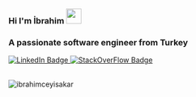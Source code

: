 ### Hi I'm İbrahim   <img src="https://media.giphy.com/media/hvRJCLFzcasrR4ia7z/giphy.gif" width="30px"/>
<h3 align="left">A passionate software engineer from Turkey</h3>

<div id="badges">
  <a href="https://www.linkedin.com/in/ibrahim-%C5%9Famil-ceyi%C5%9Fakar-226258132/">
    <img src="https://img.shields.io/badge/LinkedIn-blue?style=for-the-badge&logo=linkedin&logoColor=white" alt="LinkedIn Badge"/>
  </a>
  <a href="https://stackoverflow.com/users/7197100/%c4%b0brahim-akar">
    <img src="https://img.shields.io/badge/StackOverFlow-orange?style=for-the-badge&logo=stackoverflow&logoColor=white" alt="StackOverFlow Badge"/>
  </a>
</div>
<br>
<p align="left"> <img src="https://komarev.com/ghpvc/?username=ibrahimceyisakar&label=Profile%20views&color=0e75b6&style=flat" alt="ibrahimceyisakar" /> </p>


<!--
**ibrahimceyisakar/ibrahimceyisakar** is a ✨ _special_ ✨ repository because its `README.md` (this file) appears on your GitHub profile.

Here are some ideas to get you started:

- 🔭 I’m currently working on ...
- 🌱 I’m currently learning ...
- 👯 I’m looking to collaborate on ...
- 🤔 I’m looking for help with ...
- 💬 Ask me about ...
- 📫 How to reach me: ...
- 😄 Pronouns: ...
- ⚡ Fun fact: ...
-->
